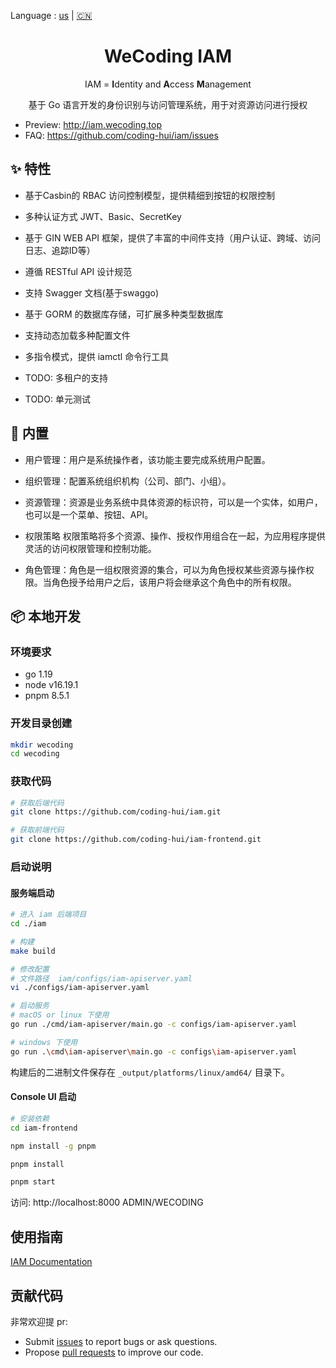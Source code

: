 Language : [us](./README.md) | [🇨🇳](./README.zh-CN.md)

<h1 align="center">WeCoding IAM</h1>

<div align="center">

IAM = **I**dentity and **A**ccess **M**anagement

基于 Go 语言开发的身份识别与访问管理系统，用于对资源访问进行授权

</div>

- Preview: http://iam.wecoding.top
- FAQ: https://github.com/coding-hui/iam/issues

## ✨ 特性

- 基于Casbin的 RBAC 访问控制模型，提供精细到按钮的权限控制

- 多种认证方式 JWT、Basic、SecretKey

- 基于 GIN WEB API 框架，提供了丰富的中间件支持（用户认证、跨域、访问日志、追踪ID等）

- 遵循 RESTful API 设计规范

- 支持 Swagger 文档(基于swaggo)

- 基于 GORM 的数据库存储，可扩展多种类型数据库

- 支持动态加载多种配置文件

- 多指令模式，提供 iamctl 命令行工具

- TODO: 多租户的支持

- TODO: 单元测试

## 🎁 内置

- 用户管理：用户是系统操作者，该功能主要完成系统用户配置。

- 组织管理：配置系统组织机构（公司、部门、小组）。

- 资源管理：资源是业务系统中具体资源的标识符，可以是一个实体，如用户，也可以是一个菜单、按钮、API。

- 权限策略 权限策略将多个资源、操作、授权作用组合在一起，为应用程序提供灵活的访问权限管理和控制功能。

- 角色管理：角色是一组权限资源的集合，可以为角色授权某些资源与操作权限。当角色授予给用户之后，该用户将会继承这个角色中的所有权限。

## 📦 本地开发

### 环境要求

- go 1.19
- node v16.19.1
- pnpm 8.5.1

### 开发目录创建

```bash
mkdir wecoding
cd wecoding
```

### 获取代码

```bash
# 获取后端代码
git clone https://github.com/coding-hui/iam.git

# 获取前端代码
git clone https://github.com/coding-hui/iam-frontend.git
```

### 启动说明

#### 服务端启动

```bash
# 进入 iam 后端项目
cd ./iam

# 构建
make build

# 修改配置 
# 文件路径  iam/configs/iam-apiserver.yaml
vi ./configs/iam-apiserver.yaml

# 启动服务
# macOS or linux 下使用
go run ./cmd/iam-apiserver/main.go -c configs/iam-apiserver.yaml

# windows 下使用
go run .\cmd\iam-apiserver\main.go -c configs\iam-apiserver.yaml
```

构建后的二进制文件保存在 `_output/platforms/linux/amd64/` 目录下。

#### Console UI 启动

```bash
# 安装依赖
cd iam-frontend

npm install -g pnpm

pnpm install

pnpm start

```

访问: http://localhost:8000 ADMIN/WECODING

## 使用指南

[IAM Documentation](docs/guide/zh-CN)

## 贡献代码

非常欢迎提 pr:

- Submit [issues](https://github.com/coding-hui/iam/issues) to report bugs or ask questions.
- Propose [pull requests](https://github.com/coding-hui/iam/pulls) to improve our code.
